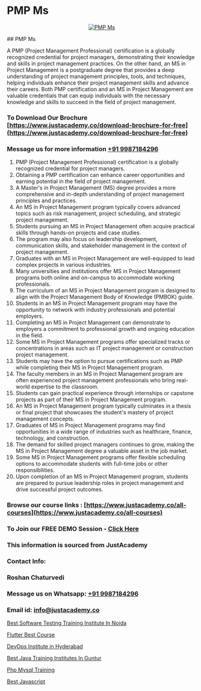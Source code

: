 # PMP Ms

<p align="center">
  <a href="https://justacademy.co/course-detail/pmp-certification-training">
    <img src="https://justacademy.co/storage2/course_image/1709713463_course_image.webp" alt="PMP Ms">
  </a>
</p>
## PMP Ms

A PMP (Project Management Professional) certification is a globally recognized credential for project managers, demonstrating their knowledge and skills in project management practices. On the other hand, an MS in Project Management is a postgraduate degree that provides a deep understanding of project management principles, tools, and techniques, helping individuals enhance their project management skills and advance their careers. Both PMP certification and an MS in Project Management are valuable credentials that can equip individuals with the necessary knowledge and skills to succeed in the field of project management.
### To Download Our Brochure [https://www.justacademy.co/download-brochure-for-free](https://www.justacademy.co/download-brochure-for-free)
### Message us for more information [+91 9987184296](https://api.whatsapp.com/send?phone=919987184296)
1) PMP (Project Management Professional) certification is a globally recognized credential for project managers.
2) Obtaining a PMP certification can enhance career opportunities and earning potential in the field of project management.
3) A Master's in Project Management (MS) degree provides a more comprehensive and in-depth understanding of project management principles and practices.
4) An MS in Project Management program typically covers advanced topics such as risk management, project scheduling, and strategic project management.
5) Students pursuing an MS in Project Management often acquire practical skills through hands-on projects and case studies.
6) The program may also focus on leadership development, communication skills, and stakeholder management in the context of project management.
7) Graduates with an MS in Project Management are well-equipped to lead complex projects in various industries.
8) Many universities and institutions offer MS in Project Management programs both online and on-campus to accommodate working professionals.
9) The curriculum of an MS in Project Management program is designed to align with the Project Management Body of Knowledge (PMBOK) guide.
10) Students in an MS in Project Management program may have the opportunity to network with industry professionals and potential employers.
11) Completing an MS in Project Management can demonstrate to employers a commitment to professional growth and ongoing education in the field.
12) Some MS in Project Management programs offer specialized tracks or concentrations in areas such as IT project management or construction project management.
13) Students may have the option to pursue certifications such as PMP while completing their MS in Project Management program.
14) The faculty members in an MS in Project Management program are often experienced project management professionals who bring real-world expertise to the classroom.
15) Students can gain practical experience through internships or capstone projects as part of their MS in Project Management program.
16) An MS in Project Management program typically culminates in a thesis or final project that showcases the student's mastery of project management concepts.
17) Graduates of MS in Project Management programs may find opportunities in a wide range of industries such as healthcare, finance, technology, and construction.
18) The demand for skilled project managers continues to grow, making the MS in Project Management degree a valuable asset in the job market.
19) Some MS in Project Management programs offer flexible scheduling options to accommodate students with full-time jobs or other responsibilities.
20) Upon completion of an MS in Project Management program, students are prepared to pursue leadership roles in project management and drive successful project outcomes.

### Browse our course links : [https://www.justacademy.co/all-courses](https://www.justacademy.co/all-courses) 
### To Join our FREE DEMO Session - [Click Here](https://www.justacademy.co/register-for-course-demo)


### This information is sourced from JustAcademy
### Contact Info:
### Roshan Chaturvedi
### Message us on Whatsapp: [+91 9987184296](https://api.whatsapp.com/send?phone=919987184296)
### Email id: [info@justacademy.co](mailto:info@justacademy.co)
                
[Best Software Testing Training Institute In Noida](https://www.linkedin.com/pulse/best-software-testing-training-institute-noida-justacademy-pune-jarcc?trackingId=7LTdTdI7zzOCsVhZb8LvCg%3D%3D&lipi=urn%3Ali%3Apage%3Ad_flagship3_company_admin%3BURLYXo%2BCRPCij0ETJnelAQ%3D%3D)

[Flutter Best Course](https://www.linkedin.com/pulse/flutter-best-course-justacademy-hksbc/)

[DevOps Institute in Hyderabad](https://medium.com/@AkashSingh2052/devops-institute-in-hyderabad-b3e9d61efa6c)

[Best Java Training Institutes In Guntur](https://medium.com/@kumarishimmi99/best-java-training-institutes-in-guntur-37d271dcb37b)

[Php Mysql Training](https://justacademyin.github.io/justacademy/php-mysql-training)

[Best Javascript](https://justacademyin.github.io/justacademy/best-javascript)

